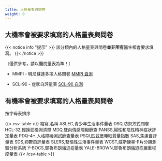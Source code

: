 ```yaml
---
title: 人格量表與問卷
weight: 0
---
```


## 大機率會被要求填寫的人格量表與問卷

{{< notice info "提示" >}}
該分類內的人格量表與問卷**並非所有**醫生都會要求填寫。
{{< /notice >}}

（僅供參考，請以醫院量表為準！）

- MMPI - 明尼蘇達多項人格問卷
  [MMPI 自測](http://www.apesk.com/mmpi/)
  
- SCL-90 - 症狀自評量表
  [SCL-90 自測](http://www.ntneuro.org/scale/scl90.asp)

## 有機率會被要求填寫的人格量表與問卷

按字母表排序

{{< csv-table >}}
縮寫,名稱
ASLEC,青少年生活事件量表
DSQ,防禦方式問卷
HCL-32,輕躁狂檢測清單
MDQ,雙向情感障礙篩查
PANSS,陽性和陰性精神症狀評定量表
PDQ-4+,人格障礙測試篩查量表
PSQI,匹茲堡睡眠質量指數
SAS,焦慮自評量表
SDS,抑鬱自評量表
SLERS,緊張性生活事件量表
WCST,威斯康星卡片分類測驗分析系統
Y-BOCS,耶魯布朗強迫症量表
YALE-BROWN,耶魯布朗強迫症嚴重程度量表
{{< /csv-table >}}
